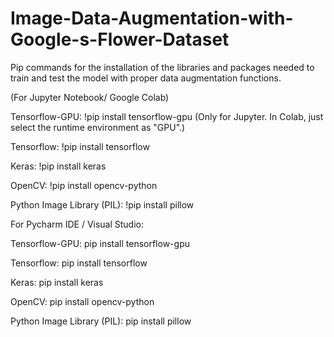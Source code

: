 # Image-Data-Augmentation-with-Google-s-Flower-Dataset

Pip commands for the installation of the libraries and packages needed to train and test the model with proper data augmentation functions.

(For Jupyter Notebook/ Google Colab)

Tensorflow-GPU:                      !pip install tensorflow-gpu (Only for Jupyter. In Colab, just select the runtime environment as "GPU".)

Tensorflow:                          !pip install tensorflow

Keras:                               !pip install keras

OpenCV:                              !pip install opencv-python

Python Image Library (PIL):          !pip install pillow



For Pycharm IDE / Visual Studio:

Tensorflow-GPU:                      pip install tensorflow-gpu

Tensorflow:                          pip install tensorflow

Keras:                               pip install keras

OpenCV:                              pip install opencv-python

Python Image Library (PIL):          pip install pillow
